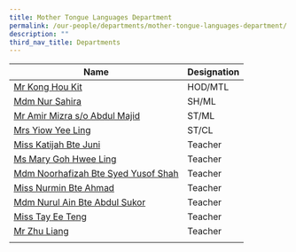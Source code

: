 ```yaml
---
title: Mother Tongue Languages Department
permalink: /our-people/departments/mother-tongue-languages-department/
description: ""
third_nav_title: Departments
---
```

| Name| Designation |
| -------- | -------- |
|[Mr Kong Hou Kit](mailto:kong_hou_kit@schools.gov.sg)|HOD/MTL
|[Mdm Nur Sahira](mailto:nur_sahira_ramlee@schools.gov.sg)|SH/ML
|[Mr Amir Mizra s/o Abdul Majid](mailto:amir_mizra_abdul_majid@schools.gov.sg)|ST/ML
|[Mrs Yiow Yee Ling](mailto:yap_yee_ling@schools.gov.sg)|ST/CL
|[Miss Katijah Bte Juni](mailto:katijah_juni@schools.gov.sg)|Teacher
|[Ms Mary Goh Hwee Ling](mailto:goh_hwee_ling_mary@schools.gov.sg)|Teacher
|[Mdm Noorhafizah Bte Syed Yusof Shah](mailto:noorhafizah_syed_yusof_sha@schools.gov.sg)|Teacher
|[Miss Nurmin Bte Ahmad](mailto:nurmin_ahmad@schools.gov.sg)|Teacher
|[Mdm Nurul Ain Bte Abdul Sukor](mailto:nurul_ain_ab_sukor@schools.gov.sg)|Teacher
|[Miss Tay Ee Teng](mailto:tay_ee_teng@schools.gov.sg)|Teacher
|[Mr Zhu Liang](mailto:zhu_liang@schools.gov.sg)|Teacher
||